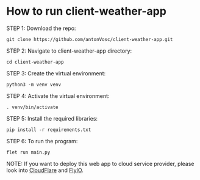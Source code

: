 # How to run client-weather-app

STEP 1: Download the repo:
```
git clone https://github.com/antonVosc/client-weather-app.git
```

STEP 2: Navigate to client-weather-app directory:
```
cd client-weather-app
```

STEP 3: Create the virtual environment:
```
python3 -m venv venv
```

STEP 4: Activate the virtual environment:
```
. venv/bin/activate
```

STEP 5: Install the required libraries:
```
pip install -r requirements.txt
```

STEP 6: To run the program:

```
flet run main.py
```

NOTE: If you want to deploy this web app to cloud service provider, please look into [CloudFlare](https://python.plainenglish.io/deploying-a-flet-app-for-free-on-cloudflare-pages-e56ecc6ce450) and [FlyIO](https://flet.dev/docs/guides/python/deploying-web-app/hosting-providers/fly-io/).